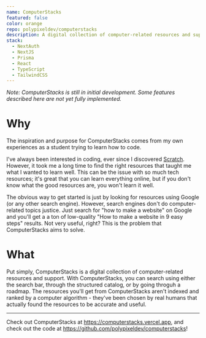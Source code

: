 ```yaml
---
name: ComputerStacks
featured: false
color: orange
repo: polypixeldev/computerstacks
description: A digital collection of computer-related resources and support.
stack:
  - NextAuth
  - NextJS
  - Prisma
  - React
  - TypeScript
  - TailwindCSS
---
```


_Note: ComputerStacks is still in initial development. Some features described here are not yet fully implemented._

# Why

The inspiration and purpose for ComputerStacks comes from my own experiences as a student trying to learn how to code.

I've always been interested in coding, ever since I discovered [Scratch](https://scratch.mit.edu). However, it took me a long time to find the right resources that taught me what I wanted to learn well. This can be the issue with so much tech resources; it's great that you can learn everything online, but if you don't know what the good resources are, you won't learn it well.

The obvious way to get started is just by looking for resources using Google (or any other search engine). However, search engines don't do computer-related topics justice. Just search for "how to make a website" on Google and you'll get a a ton of low-quality "How to make a website in 9 easy steps" results. Not very useful, right? This is the problem that ComputerStacks aims to solve.

# What

Put simply, ComputerStacks is a digital collection of computer-related resources and support. With ComputerStacks, you can search using either the search bar, through the structured catalog, or by going throguh a roadmap. The resources you'll get from ComputerStacks aren't indexed and ranked by a computer algorithm - they've been chosen by real humans that actually found the resources to be accurate and useful.

---

Check out ComputerStacks at https://computerstacks.vercel.app, and check out the code at https://github.com/polypixeldev/computerstacks!
